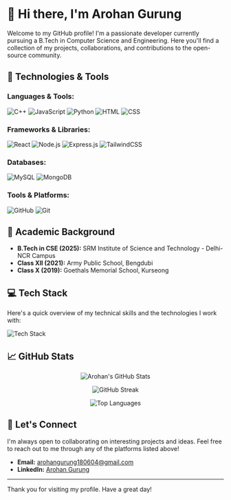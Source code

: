 # 👋 Hi there, I'm Arohan Gurung

Welcome to my GitHub profile! I'm a passionate developer currently pursuing a B.Tech in Computer Science and Engineering. Here you'll find a collection of my projects, collaborations, and contributions to the open-source community.

## 🔧 Technologies & Tools

### Languages & Tools:

![C++](https://img.shields.io/badge/C++-00599C?style=flat-square&logo=cplusplus&logoColor=white)
![JavaScript](https://img.shields.io/badge/JavaScript-F7DF1E?style=flat-square&logo=javascript&logoColor=black)
![Python](https://img.shields.io/badge/Python-3776AB?style=flat-square&logo=python&logoColor=white)
![HTML](https://img.shields.io/badge/HTML5-E34F26?style=flat-square&logo=html5&logoColor=white)
![CSS](https://img.shields.io/badge/CSS3-1572B6?style=flat-square&logo=css3&logoColor=white)

### Frameworks & Libraries:

![React](https://img.shields.io/badge/React-20232A?style=flat-square&logo=react&logoColor=61DAFB)
![Node.js](https://img.shields.io/badge/Node.js-339933?style=flat-square&logo=nodedotjs&logoColor=white)
![Express.js](https://img.shields.io/badge/Express.js-000000?style=flat-square&logo=express&logoColor=white)
![TailwindCSS](https://img.shields.io/badge/Tailwind_CSS-38B2AC?style=flat-square&logo=tailwind-css&logoColor=white)

### Databases:

![MySQL](https://img.shields.io/badge/MySQL-4479A1?style=flat-square&logo=mysql&logoColor=white)
![MongoDB](https://img.shields.io/badge/MongoDB-4EA94B?style=flat-square&logo=mongodb&logoColor=white)

### Tools & Platforms:

![GitHub](https://img.shields.io/badge/-GitHub-181717?style=flat-square&logo=github&logoColor=white)
![Git](https://img.shields.io/badge/Git-F05032?style=flat-square&logo=git&logoColor=white)

## 📝 Academic Background

- **B.Tech in CSE (2025):** SRM Institute of Science and Technology - Delhi-NCR Campus
- **Class XII (2021):** Army Public School, Bengdubi
- **Class X (2019):** Goethals Memorial School, Kurseong

## 💻 Tech Stack

Here's a quick overview of my technical skills and the technologies I work with:

![Tech Stack](https://img.shields.io/badge/Tech%20Stack-MERN-61DAFB?style=flat-square)

## 📈 GitHub Stats

<p align="center">
  <img src="https://github-readme-stats.vercel.app/api?username=aro-ch-18&show_icons=true&theme=radical" alt="Arohan's GitHub Stats" />
</p>

<p align="center">
  <img src="https://github-readme-streak-stats.herokuapp.com/?user=aro-ch-18&theme=dark&hide_border=false" alt="GitHub Streak" />
</p>

<p align="center">
  <img src="https://github-readme-stats.vercel.app/api/top-langs/?username=aro-ch-18&layout=compact&theme=radical" alt="Top Languages" />
</p>

## 🔗 Let's Connect

I'm always open to collaborating on interesting projects and ideas. Feel free to reach out to me through any of the platforms listed above!

- **Email:** arohangurung180604@gmail.com
- **LinkedIn:** [Arohan Gurung](https://www.linkedin.com/in/arohangurung)

---

Thank you for visiting my profile. Have a great day!
